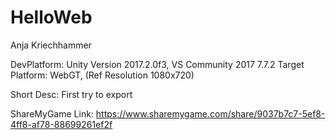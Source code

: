 # HelloWeb
Anja Kriechhammer

DevPlatform: Unity Version 2017.2.0f3, VS Community 2017 7.7.2
Target Platform: WebGT, (Ref Resolution 1080x720)

Short Desc: First try to export

ShareMyGame Link: https://www.sharemygame.com/share/9037b7c7-5ef8-4ff8-af78-88699261ef2f

